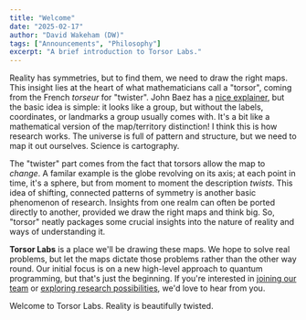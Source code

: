 ```yaml
---
title: "Welcome"
date: "2025-02-17"
author: "David Wakeham (DW)"
tags: ["Announcements", "Philosophy"]
excerpt: "A brief introduction to Torsor Labs."
---
```


Reality has symmetries, but to find them, we need to draw the right maps. This insight lies at the heart of what mathematicians call a "torsor", coming from the French *torseur* for "twister". John Baez has a [nice explainer](https://math.ucr.edu/home/baez/torsors.html), but the basic idea is simple: it looks like a group, but without the labels, coordinates, or landmarks a group usually comes with. It's a bit like a mathematical version of the map/territory distinction! I think this is how research works. The universe is full of pattern and structure, but we need to map it out ourselves. Science is cartography.

The "twister" part comes from the fact that torsors allow the map to *change*. A familar example is the globe revolving on its axis; at each point in time, it's a sphere, but from moment to moment the description *twists*. This idea of shifting, connected patterns of symmetry is another basic phenomenon of research. Insights from one realm can often be ported directly to another, provided we draw the right maps and think big. So, "torsor" neatly packages some crucial insights into the nature of reality and ways of understanding it.

**Torsor Labs** is a place we'll be drawing these maps. We hope to solve real problems, but let the maps dictate those problems rather than the other way round. Our initial focus is on a new high-level approach to quantum programming, but that's just the beginning. If you're interested in [joining our team](https://torsor.io/#team) or [exploring research possibilities](https://torsor.io/#consulting), we'd love to hear from you.

Welcome to Torsor Labs. Reality is beautifully twisted.
